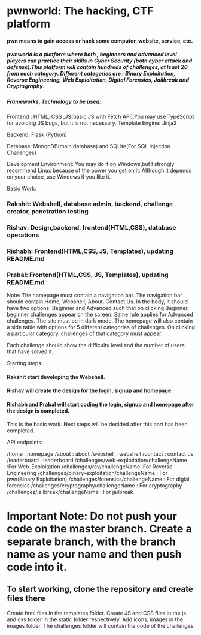 # pwnworld: The hacking, CTF platform

#### pwn means to gain access or hack some computer, website, service, etc.

##### pwnworld is a platform where both , beginners and advanced level players can practice their skills in Cyber Security (both cyber attack and defense).This platform will contain hundreds of challenges, at least 20 from each category. Different categories are : Binary Exploitation, Reverse Engineering, Web Exploitation, Digital Forensics, Jailbreak and Cryptography.

##### Frameworks, Technology to be used:

Frontend : HTML, CSS ,JS(basic JS with Fetch API).You may use TypeScript for avoiding JS bugs,
            but it is not necessary.
Template Engine: Jinja2

Backend: Flask (Python)

Database: MongoDB(main database) and SQLite(For SQL Injection Challenges)

Development Environment: You may do it on Windows,but I strongly recommend Linux because of the power you get on it. Although it depends on your choice, use Windows if you like it.

Basic Work:
### Rakshit: Webshell, database admin, backend, challenge creator, penetration testing
### Rishav: Design,backend, frontend(HTML,CSS), database operations
### Rishabh: Frontend(HTML,CSS, JS, Templates), updating README.md
### Prabal: Frontend(HTML,CSS, JS, Templates), updating README.md


Note: The homepage must contain a navigation bar. The navigation bar should contain Home, Webshell, About, Contact Us. In the body, it should have two options: Beginner and Advanced such that on clicking Beginner, beginner challenges appear on the screen. Same rule applies for Advanced challenges. The site must be in dark mode. The homepage will also contain a side table with options for 5 different categories of challenges. On clicking a particular category, challenges of that category must appear.

Each challenge should show the difficulty level and the number of users that have solved it.

Starting steps:
#### Rakshit start developing the Webshell.
#### Rishav will create the design for the login, signup and homepage. 
#### Rishabh and Prabal will start coding the login, signup and homepage after the design is completed.

This is the basic work. Next steps will be decided after this part has been completed.

API endpoints:

/home   : homepage
/about  : about
/webshell : webshell
/contact  : contact us
/leaderboard   : leaderboard
/challenges/web-exploitation/challengeName      :For Web-Exploitation
/challenges/rev/challengeName                   :For Reverse Engineering
/challenges/binary-exploitation/challengeName   : For pwn(Binary Exploitation)
/challenges/forensics/challengeName             : For digial forensics
/challenges/cryptography/challengeName          : For cryptography
/challenges/jailbreak/challengeName             : For jailbreak


# Important Note: Do not push your code on the master branch. Create a separate branch, with the branch name as your name and then push code into it. 

## To start working, clone the repository and create files there
Create html files in the templates folder.
Create JS and CSS files in the js and css folder in the static folder respectively.
Add icons, images in the images folder.
The challenges folder will contain the code of the challenges.














